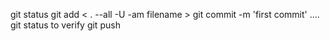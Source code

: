 git status
git add < . --all -U -am filename >
git commit -m 'first commit' 
 .... git status to verify
 git push 
